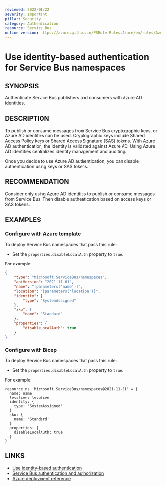 ```yaml
---
reviewed: 2022/01/22
severity: Important
pillar: Security
category: Authentication
resource: Service Bus
online version: https://azure.github.io/PSRule.Rules.Azure/en/rules/Azure.ServiceBus.DisableLocalAuth/
---
```


# Use identity-based authentication for Service Bus namespaces

## SYNOPSIS

Authenticate Service Bus publishers and consumers with Azure AD identities.

## DESCRIPTION

To publish or consume messages from Service Bus cryptographic keys, or Azure AD identities can be used.
Cryptographic keys include Shared Access Policy keys or Shared Access Signature (SAS) tokens.
With Azure AD authentication, the identity is validated against Azure AD.
Using Azure AD identities centralizes identity management and auditing.

Once you decide to use Azure AD authentication, you can disable authentication using keys or SAS tokens.

## RECOMMENDATION

Consider only using Azure AD identities to publish or consume messages from Service Bus.
Then disable authentication based on access keys or SAS tokens.

## EXAMPLES

### Configure with Azure template

To deploy Service Bus namespaces that pass this rule:

- Set the `properties.disableLocalAuth` property to `true`.

For example:

```json
{
    "type": "Microsoft.ServiceBus/namespaces",
    "apiVersion": "2021-11-01",
    "name": "[parameters('name')]",
    "location": "[parameters('location')]",
    "identity": {
        "type": "SystemAssigned"
    },
    "sku": {
        "name": "Standard"
    },
    "properties": {
        "disableLocalAuth": true
    }
}
```

### Configure with Bicep

To deploy Service Bus namespaces that pass this rule:

- Set the `properties.disableLocalAuth` property to `true`.

For example:

```bicep
resource ns 'Microsoft.ServiceBus/namespaces@2021-11-01' = {
  name: name
  location: location
  identity: {
    type: 'SystemAssigned'
  }
  sku: {
    name: 'Standard'
  }
  properties: {
    disableLocalAuth: true
  }
}
```

## LINKS

- [Use identity-based authentication](https://learn.microsoft.com/azure/architecture/framework/security/design-identity-authentication#use-identity-based-authentication)
- [Service Bus authentication and authorization](https://docs.microsoft.com/azure/service-bus-messaging/service-bus-authentication-and-authorization)
- [Azure deployment reference](https://docs.microsoft.com/azure/templates/microsoft.servicebus/namespaces)
